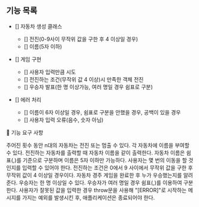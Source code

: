 
## 기능 목록

- [] 자동차 생성 클래스
    - [] 전진(0-9사이 무작위 값을 구한 후 4 이상일 경우)
    - [] 이름(5자 이하)

- [] 게임 구현
    - [] 사용자 입력만큼 시도
    - [] 전진하는 조건(무작위 값 4 이상)시 만족한 객체 전진
    - [] 우승자 발표(한 명 이상가능, 여러 명일 경우 쉼표로 구분)

- [] 에러 처리
    - [] 이름이 6자 이상일 경우, 쉼표로 구분을 안했을 경우, 공백이 있을 경우
    - [] 사용자 입력 오류(음수, 숫자 아님)




🚀 기능 요구 사항

주어진 횟수 동안 n대의 자동차는 전진 또는 멈출 수 있다.
각 자동차에 이름을 부여할 수 있다. 전진하는 자동차를 출력할 때 자동차 이름을 같이 출력한다.
자동차 이름은 쉼표(,)를 기준으로 구분하며 이름은 5자 이하만 가능하다.
사용자는 몇 번의 이동을 할 것인지를 입력할 수 있어야 한다.
전진하는 조건은 0에서 9 사이에서 무작위 값을 구한 후 무작위 값이 4 이상일 경우이다.
자동차 경주 게임을 완료한 후 누가 우승했는지를 알려준다. 우승자는 한 명 이상일 수 있다.
우승자가 여러 명일 경우 쉼표(,)를 이용하여 구분한다.
사용자가 잘못된 값을 입력한 경우 throw문을 사용해 "[ERROR]"로 시작하는 메시지를 가지는 예외를 발생시킨 후, 애플리케이션은 종료되어야 한다.